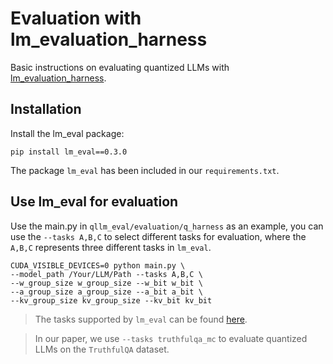 # Evaluation with lm_evaluation_harness
Basic instructions on evaluating quantized LLMs with [lm_evaluation_harness](https://github.com/EleutherAI/lm-evaluation-harness). 

## Installation
Install the lm_eval package:
```
pip install lm_eval==0.3.0
```
The package `lm_eval` has been included in our `requirements.txt`.


## Use lm_eval for evaluation
Use the main.py in `qllm_eval/evaluation/q_harness` as an example, you can use the `--tasks A,B,C` to select different tasks for evaluation, where the `A,B,C` represents three different tasks in `lm_eval`.

```
CUDA_VISIBLE_DEVICES=0 python main.py \
--model_path /Your/LLM/Path --tasks A,B,C \
--w_group_size w_group_size --w_bit w_bit \
--a_group_size a_group_size --a_bit a_bit \
--kv_group_size kv_group_size --kv_bit kv_bit
```

> The tasks supported by `lm_eval` can be found [here](https://github.com/EleutherAI/lm-evaluation-harness/blob/master/docs/task_table.md).

> In our paper, we use `--tasks truthfulqa_mc` to evaluate quantized LLMs on the `TruthfulQA` dataset.

